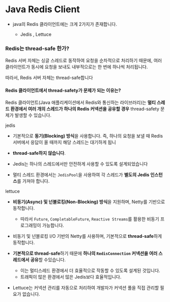 # Java Redis Client

- java의 Redis 클라이언트에는 크게 2가지가 존재합니다.

  - Jedis , Lettuce

### Redis는 thread-safe 한가?

Redis 서버 자체는 싱글 스레드로 동작하여 요청을 순차적으로 처리하기 때문에, 여러 클라이언트가 동시에 요청을 보내도 내부적으로는 한 번에 하나씩 처리됩니다. 

따라서, Redis 서버 자체는 thread-safe합니다

#### **Redis 클라이언트에서 thread-safety가 문제가 되는 이유는?**

Redis 클라이언트(Java 애플리케이션에서 Redis와 통신하는 라이브러리)는 **멀티 스레드 환경에서 여러 개의 스레드가 하나의 Redis 커넥션을 공유할 경우** thread-safety 문제가 발생할 수 있습니다.



jedis

- 기본적으로 **동기(Blocking) 방식**을 사용합니다. 즉, 하나의 요청을 보낼 때 Redis 서버에서 응답이 올 때까지 해당 스레드는 대기하게 됩니

-  **thread-safe하지 않습니다**. 

- Jedis는 하나의 스레드에서만 안전하게 사용할 수 있도록 설계되었습니다

- 멀티 스레드 환경에서는 `JedisPool`을 사용하여 각 스레드가 **별도의 Jedis 인스턴스**를 가져야 합니다.

  

lettuce

- **비동기(Async) 및 넌블로킹(Non-Blocking) 방식**을 지원하며, Netty를 기반으로 동작합니다. 
  - 따라서 `Future`, `CompletableFuture`, `Reactive Streams`를 활용한 비동기 프로그래밍이 가능합니다.

- 비동기 및 넌블로킹 I/O 기반의 Netty를 사용하며, 기본적으로 **thread-safe**하게 동작합니다. 
- **기본적으로 thread-safe**하기 때문에 **하나의 `RedisConnection` 커넥션을 여러 스레드에서 공유**할 수있습니다.
  - 이는 멀티스레드 환경에서 더 효율적으로 작동할 수 있도록 설계된 것입니다.
  - 트래픽이 많은 환경에서 많은 Jedis보다 효율적입니다.
- Lettuce는 커넥션 관리를 자동으로 처리하여 개발자가 커넥션 풀을 직접 관리할 필요가 없습니다.
